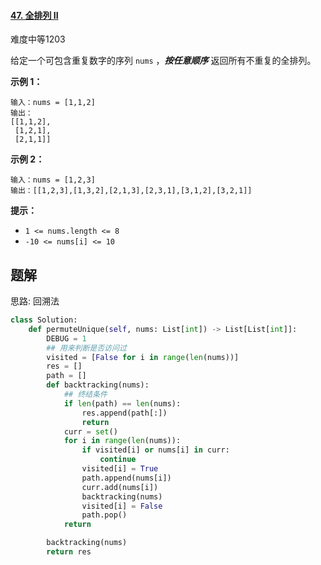 #### [47. 全排列 II](https://leetcode.cn/problems/permutations-ii/)

难度中等1203

给定一个可包含重复数字的序列 `nums` ，***按任意顺序*** 返回所有不重复的全排列。

 

**示例 1：**

```
输入：nums = [1,1,2]
输出：
[[1,1,2],
 [1,2,1],
 [2,1,1]]
```

**示例 2：**

```
输入：nums = [1,2,3]
输出：[[1,2,3],[1,3,2],[2,1,3],[2,3,1],[3,1,2],[3,2,1]]
```

 

**提示：**

- `1 <= nums.length <= 8`
- `-10 <= nums[i] <= 10`





## 题解

思路: 回溯法

~~~python
class Solution:
    def permuteUnique(self, nums: List[int]) -> List[List[int]]:
        DEBUG = 1
        ## 用来判断是否访问过
        visited = [False for i in range(len(nums))]
        res = []
        path = []
        def backtracking(nums):
            ## 终结条件
            if len(path) == len(nums):
                res.append(path[:])
                return
            curr = set()
            for i in range(len(nums)):
                if visited[i] or nums[i] in curr:
                    continue
                visited[i] = True
                path.append(nums[i])
                curr.add(nums[i])
                backtracking(nums)
                visited[i] = False
                path.pop()
            return

        backtracking(nums)
        return res
~~~

